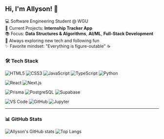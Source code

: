 ## Hi, I'm Allyson! 👋

💻 Software Engineering Student @ WGU<br/>
🚀 Current Projects: **Internship Tracker App**<br/>
📚 Focus: **Data Structures & Algorithms**, **AI/ML**, **Full-Stack Development**<br/>
🌱 Always exploring new tech and following fun<br/>
✨ Favorite mindset: "Everything is figure-outable" ☕<br/>

### 🛠️ Tech Stack  

![HTML5](https://img.shields.io/badge/HTML5-E34F26?style=for-the-badge&logo=html5&logoColor=white) 
![CSS3](https://img.shields.io/badge/CSS3-1572B6?style=for-the-badge&logo=css3&logoColor=white) 
![JavaScript](https://img.shields.io/badge/JavaScript-F7DF1E?style=for-the-badge&logo=javascript&logoColor=black)
![TypeScript](https://img.shields.io/badge/TypeScript-007ACC?style=for-the-badge&logo=typescript&logoColor=white)
![Python](https://img.shields.io/badge/Python-3776AB?style=for-the-badge&logo=python&logoColor=white) 

![React](https://img.shields.io/badge/React-20232A?style=for-the-badge&logo=react&logoColor=61DAFB) 
![Next.js](https://img.shields.io/badge/Next.js-000000?style=for-the-badge&logo=nextdotjs&logoColor=white)    

![Prisma](https://img.shields.io/badge/Prisma-3982CE?style=for-the-badge&logo=prisma&logoColor=white) 
![PostgreSQL](https://img.shields.io/badge/PostgreSQL-316192?style=for-the-badge&logo=postgresql&logoColor=white) 
![Supabase](https://img.shields.io/badge/Supabase-3ECF8E?style=for-the-badge&logo=supabase&logoColor=white)

![VS Code](https://img.shields.io/badge/VS%20Code-007ACC?style=for-the-badge&logo=visualstudiocode&logoColor=white)
![GitHub](https://img.shields.io/badge/GitHub-181717?style=for-the-badge&logo=github&logoColor=white) 
![Jupyter](https://img.shields.io/badge/Jupyter-F37626?style=for-the-badge&logo=jupyter&logoColor=white)

---

### 📊 GitHub Stats  
![Allyson's GitHub stats](https://github-readme-stats.vercel.app/api?username=akeight&show_icons=true&theme=dracula)  ![Top Langs](https://github-readme-stats.vercel.app/api/top-langs/?username=akeight&layout=compact&theme=dracula) 



<!--
**akeight/akeight** is a ✨ _special_ ✨ repository because its `README.md` (this file) appears on your GitHub profile.

Here are some ideas to get you started:

- 🔭 I’m currently working on ...
- 🌱 I’m currently learning ...
- 👯 I’m looking to collaborate on ...
- 🤔 I’m looking for help with ...
- 💬 Ask me about ...
- 📫 How to reach me: ...
- 😄 Pronouns: ...
- ⚡ Fun fact: ...
-->
